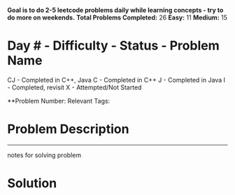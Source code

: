 **Goal is to do 2-5 leetcode problems daily while learning concepts - try to do more on weekends.**
**Total Problems Completed:** 26
**Easy:** 11
**Medium:** 15

<h1> Day # - Difficulty - Status - Problem Name </h1>
CJ - Completed in C++, Java
C - Completed in C++
J - Completed in Java
I - Completed, revisit
X - Attempted/Not Started

**Problem Number: 
Relevant Tags:
<h1> Problem Description </h1>


-----
notes for solving problem 

<h1> Solution </h1>
